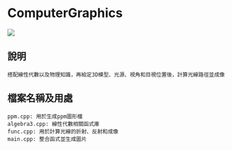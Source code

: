 # ComputerGraphics
![](https://i.imgur.com/EdJ34oa.jpg)
## 說明
    搭配線性代數以及物理知識，再給定3D模型、光源、視角和目視位置後，計算光線路徑並成像


## 檔案名稱及用處
    ppm.cpp: 用於生成ppm圖形檔
    algebra3.cpp: 線性代數相關函式庫
    func.cpp: 用於計算光線的折射、反射和成像
    main.cpp: 整合函式並生成圖片
